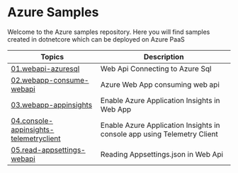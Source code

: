 # Azure Samples
Welcome to the Azure samples repository. Here you will find samples created in dotnetcore which can be deployed on Azure PaaS

| Topics | Description |
| --- | --- |
| [01.webapi-azuresql](https://github.com/nidhisht/AzureSamples/tree/master/csharp_dotnetcore/01.webapi-azuresql) | Web Api Connecting to Azure Sql |
| [02.webapp-consume-webapi](https://github.com/nidhisht/AzureSamples/tree/master/csharp_dotnetcore/02.webapp-consume-webapi) | Azure Web App consuming web api |
| [03.webapp-appinsights](https://github.com/nidhisht/AzureSamples/tree/master/csharp_dotnetcore/03.webapp-appinsights) | Enable Azure Application Insights in Web App |
| [04.console-appinsights-telemetryclient](https://github.com/nidhisht/AzureSamples/tree/master/csharp_dotnetcore/04.console-appinsights-telemetryclient) | Enable Azure Application Insights in console app using Telemetry Client |
| [05.read-appsettings-webapi](https://github.com/nidhisht/AzureSamples/tree/master/csharp_dotnetcore/04.console-appinsights-telemetryclient) | Reading Appsettings.json in Web Api |
